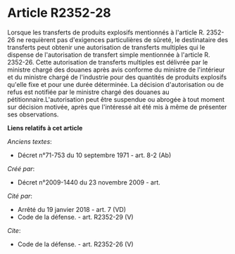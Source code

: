 # Article R2352-28

Lorsque les transferts de produits explosifs mentionnés à l'article R. 2352-26 ne requièrent pas d'exigences particulières de
sûreté, le destinataire des transferts peut obtenir une autorisation de transferts multiples qui le dispense de
l'autorisation de transfert simple mentionnée à l'article R. 2352-26. Cette autorisation de transferts multiples est délivrée
par le ministre chargé des douanes après avis conforme du ministre de l'intérieur et du ministre chargé de l'industrie pour
des quantités de produits explosifs qu'elle fixe et pour une durée déterminée. La décision d'autorisation ou de refus est
notifiée par le ministre chargé des douanes au pétitionnaire.L'autorisation peut être suspendue ou abrogée à tout moment sur
décision motivée, après que l'intéressé ait été mis à même de présenter ses observations.

**Liens relatifs à cet article**

_Anciens textes_:

  - Décret n°71-753 du 10 septembre 1971 - art. 8-2 (Ab)

_Créé par_:

  - Décret n°2009-1440 du 23 novembre 2009 - art.

_Cité par_:

  - Arrêté du 19 janvier 2018 - art. 7 (VD)
  - Code de la défense. - art. R2352-29 (V)

_Cite_:

  - Code de la défense. - art. R2352-26 (V)
